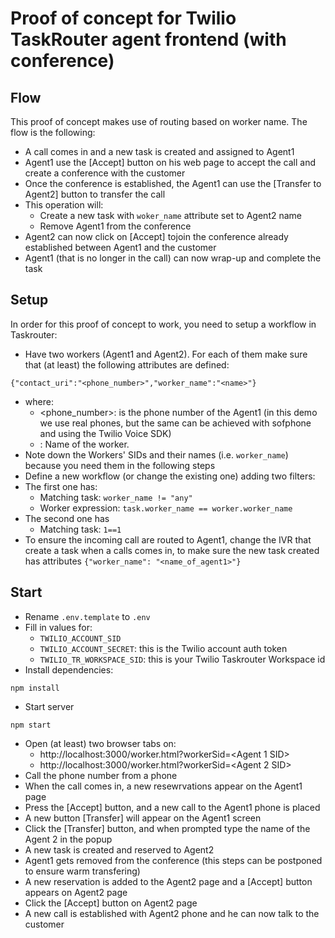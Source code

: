 # Proof of concept for Twilio TaskRouter agent frontend (with conference)

## Flow

This proof of concept makes use of routing based on worker name. The flow is the following: 
* A call comes in and a new task is created and assigned to Agent1
* Agent1 use the [Accept] button on his web page to accept the call and create a conference with the customer
* Once the conference is established, the Agent1 can use the [Transfer to Agent2] button to transfer the call
* This operation will: 
  * Create a new task with `woker_name` attribute set to Agent2 name 
  * Remove Agent1 from the conference
* Agent2 can now click on [Accept] tojoin the conference already established between Agent1 and the customer
* Agent1 (that is no longer in the call) can now wrap-up and complete the task 

## Setup 

In order for this proof of concept to work, you need to setup a workflow in Taskrouter: 
* Have two workers (Agent1 and Agent2). For each of them make sure that (at least) the following attributes are defined: 
```
{"contact_uri":"<phone_number>","worker_name":"<name>"}
```
  * where: 
    * <phone_number>: is the phone number of the Agent1 (in this demo we use real phones, but the same can be achieved with sofphone and using the Twilio Voice SDK)
    * <name>: Name of the worker.
* Note down the Workers' SIDs and their names (i.e. `worker_name`) because you need them in the following steps
* Define a new workflow (or change the existing one) adding two filters: 
 * The first one has:
   * Matching task: `worker_name != "any"`
   * Worker expression: `task.worker_name == worker.worker_name`
 * The second one has
   * Matching task: `1==1`
* To ensure the incoming call are routed to Agent1, change the IVR that create a task when a calls comes in, to make sure the new task created has attributes `{"worker_name": "<name_of_agent1>"}`
 
## Start

* Rename `.env.template` to `.env`
* Fill in values for:
  * `TWILIO_ACCOUNT_SID`
  * `TWILIO_ACCOUNT_SECRET`: this is the Twilio account auth token
  * `TWILIO_TR_WORKSPACE_SID`: this is your Twilio Taskrouter Workspace id
* Install dependencies:
```
npm install
```
* Start server
```
npm start
```

* Open (at least) two browser tabs on:
  * http://localhost:3000/worker.html?workerSid=<Agent 1 SID>
  * http://localhost:3000/worker.html?workerSid=<Agent 2 SID>
* Call the phone number from a phone 
* When the call comes in, a new  resewrvations appear on the Agent1 page
* Press the [Accept] button, and a new call to the Agent1 phone is placed 
* A new button [Transfer] will appear on the Agent1 screen
* Click the [Transfer] button, and when prompted type the name of the Agent 2 in the popup
* A new task is created and reserved to Agent2
* Agent1 gets removed from the conference (this steps can be postponed to ensure warm transfering) 
* A new reservation is added to the Agent2 page and a [Accept] button appears on Agent2 page
* Click the [Accept] button on Agent2 page
* A new call is established with Agent2 phone and he can now talk to the customer
